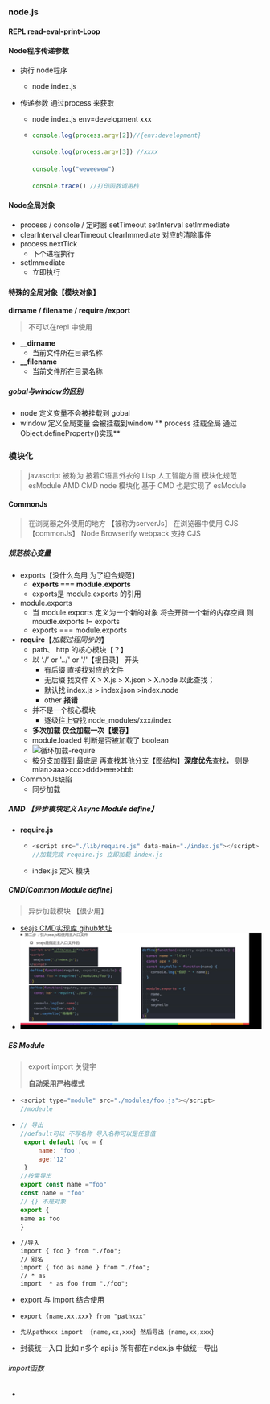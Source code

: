 ### node.js 

#### REPL  read-eval-print-Loop

#### Node程序传递参数

- 执行 node程序

  - node index.js

- 传递参数 通过process 来获取

  - node index.js env=development xxx

  - ```javascript
    console.log(process.argv[2])//{env:development}
    
    console.log(process.argv[3]) //xxxx
    
    console.log("weweewew")
    
    console.trace() //打印函数调用栈
    ```

#### Node全局对象

- process / console / 定时器 setTimeout  setInterval setImmediate
- clearInterval clearTimeout clearImmediate 对应的清除事件
- process.nextTick
    - 下个进程执行
- setImmediate
    - 立即执行

#### 特殊的全局对象【模块对象】
 **dirname / filename / require /export** 
> 不可以在repl 中使用

- **__dirname**
  - 当前文件所在目录名称
- **__filename**
  - 当前文件所在目录名称

##### gobal与window的区别
- node 定义变量不会被挂载到 gobal
- window 定义全局变量 会被挂载到window
** process 挂载全局 通过 Object.defineProperty()实现**

### 模块化
> javascript 被称为 披着C语言外衣的 Lisp 人工智能方面
> 模块化规范 esModule AMD CMD
 node 模块化 基于 CMD 也是实现了 esModule
#### CommonJs 
> 在浏览器之外使用的地方 【被称为serverJs】
> 在浏览器中使用 CJS【commonJs】
> Node Browserify webpack 支持 CJS

##### 规范核心变量

- exports【没什么鸟用 为了迎合规范】
  - **exports === module.exports**
  - exports是 module.exports 的引用
- module.exports
  - 当 module.exports 定义为一个新的对象 将会开辟一个新的内存空间 则moudle.exports != exports
  - exports === module.exports
- **require**【*加载过程同步的*】
  - path、 http 的核心模块【？】
  - 以 ‘./’ or '../' or '/'【根目录】 开头
    - 有后缀 直接找对应的文件
    - 无后缀 找文件 X > X.js  > X.json >  X.node 以此查找；
    - 默认找 index.js > index.json >index.node
    - other **报错**
  - 并不是一个核心模块
    - 逐级往上查找 node_modules/xxx/index
  - **多次加载 仅会加载一次【缓存】** 
  - module.loaded 判断是否被加载了 boolean
  - ![循环加载-require](\images\循环加载-require.png)
  - 按分支加载到 最底层 再查找其他分支【图结构】**深度优先**查找， 则是mian>aaa>ccc>ddd>eee>bbb
- CommonJs缺陷
  - 同步加载

##### AMD 【异步模块定义 Async Module define】

- **require.js**

  - ```javascript
    <script src="./lib/require.js" data-main="./index.js"></script>
    //加载完成 require.js 立即加载 index.js
    ```

  - index.js 定义  模块

##### CMD[Common Module define]

> 异步加载模块 【很少用】

- [seajs CMD实现库 gihub地址](https://github.com/seajs/seajs )
- ![image-20230915164903989](.\images\CMD-seajs.png)

##### ES Module

> export import 关键字
>
> **自动采用严格模式**

- ```javascript
  <script type="module" src="./modules/foo.js"></script>
  //modeule
  ```

- ```javascript     
  // 导出
  //default可以 不写名称 导入名称可以是任意值
   export default foo = {
       name: 'foo',
       age:'12'
   }
  //按需导出
  export const name ="foo"
  const name = "foo"
  // {} 不是对象
  export { 
  name as foo
  }
  ```
- ```
  //导入
  import { foo } from "./foo";
  // 别名 
  import { foo as name } from "./foo";
  // * as 
  import  * as foo from "./foo";
  ```

-  export 与 import 结合使用

  - `export {name,xx,xxx} from "pathxxx"  `

  - `先从pathxxx import  {name,xx,xxx} 然后导出 {name,xx,xxx}`
  - 封装统一入口 比如 n多个 api.js 所有都在index.js 中做统一导出

###### import函数

-  